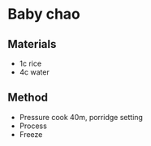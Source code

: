 # Baby chao
## Materials
* 1c rice
* 4c water

## Method
* Pressure cook 40m, porridge setting
* Process
* Freeze
